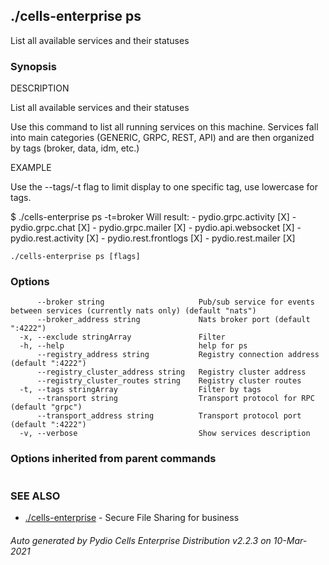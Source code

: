 ## ./cells-enterprise ps

List all available services and their statuses

### Synopsis


DESCRIPTION

  List all available services and their statuses

  Use this command to list all running services on this machine.
  Services fall into main categories (GENERIC, GRPC, REST, API) and are then organized by tags (broker, data, idm, etc.)

EXAMPLE

  Use the --tags/-t flag to limit display to one specific tag, use lowercase for tags.

  $ ./cells-enterprise ps -t=broker
  Will result:
	- pydio.grpc.activity   [X]
	- pydio.grpc.chat       [X]
	- pydio.grpc.mailer     [X]
	- pydio.api.websocket   [X]
	- pydio.rest.activity   [X]
	- pydio.rest.frontlogs  [X]
	- pydio.rest.mailer     [X]



```
./cells-enterprise ps [flags]
```

### Options

```
      --broker string                     Pub/sub service for events between services (currently nats only) (default "nats")
      --broker_address string             Nats broker port (default ":4222")
  -x, --exclude stringArray               Filter
  -h, --help                              help for ps
      --registry_address string           Registry connection address (default ":4222")
      --registry_cluster_address string   Registry cluster address
      --registry_cluster_routes string    Registry cluster routes
  -t, --tags stringArray                  Filter by tags
      --transport string                  Transport protocol for RPC (default "grpc")
      --transport_address string          Transport protocol port (default ":4222")
  -v, --verbose                           Show services description
```

### Options inherited from parent commands

```
```

### SEE ALSO

* [./cells-enterprise](./cells-enterprise)	 - Secure File Sharing for business

###### Auto generated by Pydio Cells Enterprise Distribution v2.2.3 on 10-Mar-2021

